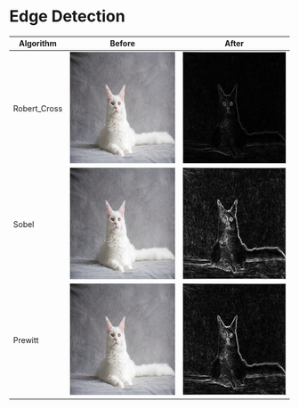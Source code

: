 # Edge Detection
| Algorithm | Before | After |
|---------------|--------|-------|
| Robert_Cross | <img src="https://github.com/TheNova22/Digital-Image-Processing/blob/main/Sharpening/Gradient/images/cat.jpeg" width="250" height="200"> | <img src="https://github.com/TheNova22/Digital-Image-Processing/blob/main/Sharpening/Gradient/images/robert.jpeg" width="250" height="200"> | 
| Sobel | <img src="https://github.com/TheNova22/Digital-Image-Processing/blob/main/Sharpening/Gradient/images/cat.jpeg" width="250" height="200"> | <img src="https://github.com/TheNova22/Digital-Image-Processing/blob/main/Sharpening/Gradient/images/sobel.jpeg" width="250" height="200"> | 
| Prewitt | <img src="https://github.com/TheNova22/Digital-Image-Processing/blob/main/Sharpening/Gradient/images/cat.jpeg" width="250" height="200"> | <img src="https://github.com/TheNova22/Digital-Image-Processing/blob/main/Sharpening/Gradient/images/prewitt.jpeg" width="250" height="200"> | 
